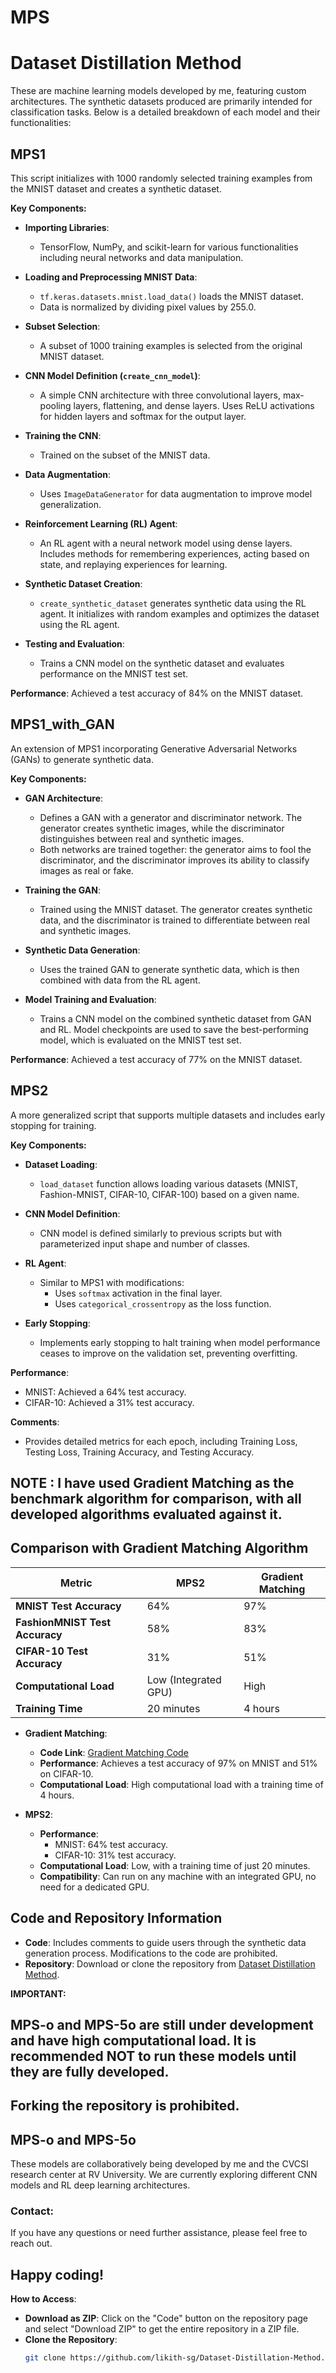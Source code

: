 # MPS
# Dataset Distillation Method
These are machine learning models developed by me, featuring custom architectures. The synthetic datasets produced are primarily intended for classification tasks. Below is a detailed breakdown of each model and their functionalities:

## **MPS1**
This script initializes with 1000 randomly selected training examples from the MNIST dataset and creates a synthetic dataset.

**Key Components:**
- **Importing Libraries**:
  - TensorFlow, NumPy, and scikit-learn for various functionalities including neural networks and data manipulation.

- **Loading and Preprocessing MNIST Data**:
  - `tf.keras.datasets.mnist.load_data()` loads the MNIST dataset.
  - Data is normalized by dividing pixel values by 255.0.

- **Subset Selection**:
  - A subset of 1000 training examples is selected from the original MNIST dataset.

- **CNN Model Definition (`create_cnn_model`)**:
  - A simple CNN architecture with three convolutional layers, max-pooling layers, flattening, and dense layers. Uses ReLU activations for hidden layers and softmax for the output layer.

- **Training the CNN**:
  - Trained on the subset of the MNIST data.

- **Data Augmentation**:
  - Uses `ImageDataGenerator` for data augmentation to improve model generalization.

- **Reinforcement Learning (RL) Agent**:
  - An RL agent with a neural network model using dense layers. Includes methods for remembering experiences, acting based on state, and replaying experiences for learning.

- **Synthetic Dataset Creation**:
  - `create_synthetic_dataset` generates synthetic data using the RL agent. It initializes with random examples and optimizes the dataset using the RL agent.

- **Testing and Evaluation**:
  - Trains a CNN model on the synthetic dataset and evaluates performance on the MNIST test set.

**Performance**: Achieved a test accuracy of 84% on the MNIST dataset.

## **MPS1_with_GAN**
An extension of MPS1 incorporating Generative Adversarial Networks (GANs) to generate synthetic data.

**Key Components:**
- **GAN Architecture**:
  - Defines a GAN with a generator and discriminator network. The generator creates synthetic images, while the discriminator distinguishes between real and synthetic images.
  - Both networks are trained together: the generator aims to fool the discriminator, and the discriminator improves its ability to classify images as real or fake.

- **Training the GAN**:
  - Trained using the MNIST dataset. The generator creates synthetic data, and the discriminator is trained to differentiate between real and synthetic images.

- **Synthetic Data Generation**:
  - Uses the trained GAN to generate synthetic data, which is then combined with data from the RL agent.

- **Model Training and Evaluation**:
  - Trains a CNN model on the combined synthetic dataset from GAN and RL. Model checkpoints are used to save the best-performing model, which is evaluated on the MNIST test set.

**Performance**: Achieved a test accuracy of 77% on the MNIST dataset.

## **MPS2**
A more generalized script that supports multiple datasets and includes early stopping for training.

**Key Components:**
- **Dataset Loading**:
  - `load_dataset` function allows loading various datasets (MNIST, Fashion-MNIST, CIFAR-10, CIFAR-100) based on a given name.

- **CNN Model Definition**:
  - CNN model is defined similarly to previous scripts but with parameterized input shape and number of classes.

- **RL Agent**:
  - Similar to MPS1 with modifications:
    - Uses `softmax` activation in the final layer.
    - Uses `categorical_crossentropy` as the loss function.

- **Early Stopping**:
  - Implements early stopping to halt training when model performance ceases to improve on the validation set, preventing overfitting.

**Performance**:
  - MNIST: Achieved a 64% test accuracy.
  - CIFAR-10: Achieved a 31% test accuracy.

**Comments**:
  - Provides detailed metrics for each epoch, including Training Loss, Testing Loss, Training Accuracy, and Testing Accuracy.

## NOTE : I have used Gradient Matching as the benchmark algorithm for comparison, with all developed algorithms evaluated against it.

## **Comparison with Gradient Matching Algorithm**

| **Metric**          | **MPS2**                              | **Gradient Matching**                     |
|---------------------|---------------------------------------|-------------------------------------------|
| **MNIST Test Accuracy**  | 64%                                   | 97%                                       |
| **FashionMNIST Test Accuracy** | 58%                                   | 83%                                       |
| **CIFAR-10 Test Accuracy** | 31%                                   | 51%                                       |
| **Computational Load**    | Low (Integrated GPU)                  | High                                      |
| **Training Time**         | 20 minutes                            | 4 hours                                   |

- **Gradient Matching**:
  - **Code Link**: [Gradient Matching Code](https://github.com/likith-sg/Gradient-Matching)
  - **Performance**: Achieves a test accuracy of 97% on MNIST and 51% on CIFAR-10.
  - **Computational Load**: High computational load with a training time of 4 hours.

- **MPS2**:
  - **Performance**:
    - MNIST: 64% test accuracy.
    - CIFAR-10: 31% test accuracy.
  - **Computational Load**: Low, with a training time of just 20 minutes.
  - **Compatibility**: Can run on any machine with an integrated GPU, no need for a dedicated GPU.

## **Code and Repository Information**
- **Code**: Includes comments to guide users through the synthetic data generation process. Modifications to the code are prohibited.
- **Repository**: Download or clone the repository from [Dataset Distillation Method](https://github.com/likith-sg/Dataset-Distillation-Method.git).

**IMPORTANT:**

## MPS-o and MPS-5o are still under development and have high computational load. It is recommended NOT to run these models until they are fully developed. 

## **Forking the repository is prohibited.**

## **MPS-o and MPS-5o**
These models are collaboratively being developed by me and the CVCSI research center at RV University. We are currently exploring different CNN models and RL deep learning architectures.

### **Contact**:
If you have any questions or need further assistance, please feel free to reach out.

## Happy coding!

**How to Access**:
- **Download as ZIP**: Click on the "Code" button on the repository page and select "Download ZIP" to get the entire repository in a ZIP file.
- **Clone the Repository**:
  ```bash
  git clone https://github.com/likith-sg/Dataset-Distillation-Method.git
